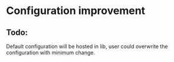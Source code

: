 # Configuration improvement

## Todo:

Default configuration will be hosted in lib, user could overwrite the configuration with minimum change.

